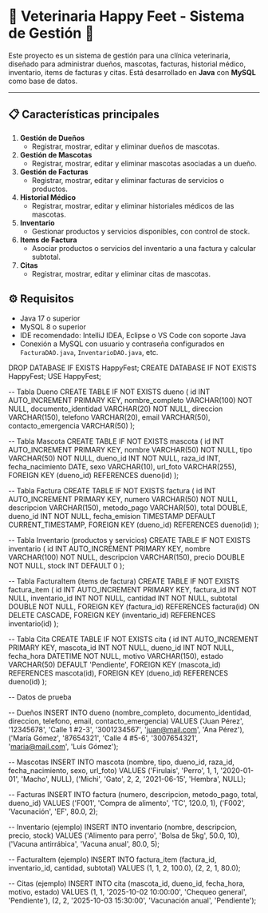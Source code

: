 # 🐾 Veterinaria Happy Feet - Sistema de Gestión 🐾

Este proyecto es un sistema de gestión para una clínica veterinaria, diseñado para administrar dueños, mascotas, facturas, historial médico, inventario, items de facturas y citas. Está desarrollado en **Java** con **MySQL** como base de datos.

---

## 📋 Características principales

1. **Gestión de Dueños**
    - Registrar, mostrar, editar y eliminar dueños de mascotas.
2. **Gestión de Mascotas**
    - Registrar, mostrar, editar y eliminar mascotas asociadas a un dueño.
3. **Gestión de Facturas**
    - Registrar, mostrar, editar y eliminar facturas de servicios o productos.
4. **Historial Médico**
    - Registrar, mostrar, editar y eliminar historiales médicos de las mascotas.
5. **Inventario**
    - Gestionar productos y servicios disponibles, con control de stock.
6. **Items de Factura**
    - Asociar productos o servicios del inventario a una factura y calcular subtotal.
7. **Citas**
    - Registrar, mostrar, editar y eliminar citas de mascotas.

## ⚙️ Requisitos

- Java 17 o superior
- MySQL 8 o superior
- IDE recomendado: IntelliJ IDEA, Eclipse o VS Code con soporte Java
- Conexión a MySQL con usuario y contraseña configurados en `FacturaDAO.java`, `InventarioDAO.java`, etc.

DROP DATABASE IF EXISTS HappyFest;
CREATE DATABASE IF NOT EXISTS HappyFest;
USE HappyFest;

-- Tabla Dueno
CREATE TABLE IF NOT EXISTS dueno (
id INT AUTO_INCREMENT PRIMARY KEY,
nombre_completo VARCHAR(100) NOT NULL,
documento_identidad VARCHAR(20) NOT NULL,
direccion VARCHAR(150),
telefono VARCHAR(20),
email VARCHAR(50),
contacto_emergencia VARCHAR(50)
);

-- Tabla Mascota
CREATE TABLE IF NOT EXISTS mascota (
id INT AUTO_INCREMENT PRIMARY KEY,
nombre VARCHAR(50) NOT NULL,
tipo VARCHAR(50) NOT NULL,
dueno_id INT NOT NULL,
raza_id INT,
fecha_nacimiento DATE,
sexo VARCHAR(10),
url_foto VARCHAR(255),
FOREIGN KEY (dueno_id) REFERENCES dueno(id)
);

-- Tabla Factura
CREATE TABLE IF NOT EXISTS factura (
id INT AUTO_INCREMENT PRIMARY KEY,
numero VARCHAR(50) NOT NULL,
descripcion VARCHAR(150),
metodo_pago VARCHAR(50),
total DOUBLE,
dueno_id INT NOT NULL,
fecha_emision TIMESTAMP DEFAULT CURRENT_TIMESTAMP,
FOREIGN KEY (dueno_id) REFERENCES dueno(id)
);

-- Tabla Inventario (productos y servicios)
CREATE TABLE IF NOT EXISTS inventario (
id INT AUTO_INCREMENT PRIMARY KEY,
nombre VARCHAR(100) NOT NULL,
descripcion VARCHAR(150),
precio DOUBLE NOT NULL,
stock INT DEFAULT 0
);

-- Tabla FacturaItem (items de factura)
CREATE TABLE IF NOT EXISTS factura_item (
id INT AUTO_INCREMENT PRIMARY KEY,
factura_id INT NOT NULL,
inventario_id INT NOT NULL,
cantidad INT NOT NULL,
subtotal DOUBLE NOT NULL,
FOREIGN KEY (factura_id) REFERENCES factura(id) ON DELETE CASCADE,
FOREIGN KEY (inventario_id) REFERENCES inventario(id)
);

-- Tabla Cita
CREATE TABLE IF NOT EXISTS cita (
id INT AUTO_INCREMENT PRIMARY KEY,
mascota_id INT NOT NULL,
dueno_id INT NOT NULL,
fecha_hora DATETIME NOT NULL,
motivo VARCHAR(150),
estado VARCHAR(50) DEFAULT 'Pendiente',
FOREIGN KEY (mascota_id) REFERENCES mascota(id),
FOREIGN KEY (dueno_id) REFERENCES dueno(id)
);

-- Datos de prueba

-- Dueños
INSERT INTO dueno (nombre_completo, documento_identidad, direccion, telefono, email, contacto_emergencia)
VALUES
('Juan Pérez', '12345678', 'Calle 1 #2-3', '3001234567', 'juan@mail.com', 'Ana Pérez'),
('María Gómez', '87654321', 'Calle 4 #5-6', '3007654321', 'maria@mail.com', 'Luis Gómez');

-- Mascotas
INSERT INTO mascota (nombre, tipo, dueno_id, raza_id, fecha_nacimiento, sexo, url_foto)
VALUES
('Firulais', 'Perro', 1, 1, '2020-01-01', 'Macho', NULL),
('Michi', 'Gato', 2, 2, '2021-06-15', 'Hembra', NULL);

-- Facturas
INSERT INTO factura (numero, descripcion, metodo_pago, total, dueno_id)
VALUES
('F001', 'Compra de alimento', 'TC', 120.0, 1),
('F002', 'Vacunación', 'EF', 80.0, 2);

-- Inventario (ejemplo)
INSERT INTO inventario (nombre, descripcion, precio, stock)
VALUES
('Alimento para perro', 'Bolsa de 5kg', 50.0, 10),
('Vacuna antirrábica', 'Vacuna anual', 80.0, 5);

-- FacturaItem (ejemplo)
INSERT INTO factura_item (factura_id, inventario_id, cantidad, subtotal)
VALUES
(1, 1, 2, 100.0),
(2, 2, 1, 80.0);

-- Citas (ejemplo)
INSERT INTO cita (mascota_id, dueno_id, fecha_hora, motivo, estado)
VALUES
(1, 1, '2025-10-02 10:00:00', 'Chequeo general', 'Pendiente'),
(2, 2, '2025-10-03 15:30:00', 'Vacunación anual', 'Pendiente');

